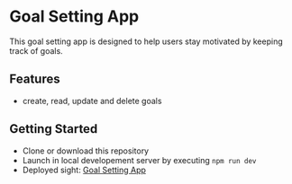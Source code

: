 # Goal Setting App

This goal setting app is designed to help users stay motivated by keeping track of goals.  

## Features

- create, read, update and delete goals

## Getting Started

- Clone or download this repository
- Launch in local developement server by executing `npm run dev`
- Deployed sight: [Goal Setting App](https://merngoalappmhd.herokuapp.com)
